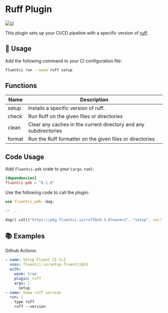 # Ruff Plugin

[![ci](https://github.com/fluentci-io/ruff-plugin/actions/workflows/ci.yml/badge.svg)](https://github.com/fluentci-io/ruff-plugin/actions/workflows/ci.yml)

This plugin sets up your CI/CD pipeline with a specific version of [ruff](https://github.com/astral-sh/ruff).

## 🚀 Usage

Add the following command to your CI configuration file:

```bash
fluentci run --wasm ruff setup
```

## Functions

| Name   | Description                                |
| ------ | ------------------------------------------ |
| setup  | Installs a specific version of ruff.       |
| check  | Run Ruff on the given files or directories |
| clean  | Clear any caches in the current directory and any subdirectories |
| format | Run the Ruff formatter on the given files or directories |

## Code Usage

Add `fluentci-pdk` crate to your `Cargo.toml`:

```toml
[dependencies]
fluentci-pdk = "0.1.9"
```

Use the following code to call the plugin:

```rust
use fluentci_pdk::dag;

// ...

dag().call("https://pkg.fluentci.io/ruff@v0.1.0?wasm=1", "setup", vec!["latest"])?;
```

## 📚 Examples

Github Actions:

```yaml
- name: Setup Fluent CI CLI
  uses: fluentci-io/setup-fluentci@v5
  with:
    wasm: true
    plugin: ruff
    args: |
      setup
- name: Show ruff version
  run: |
    type ruff
    ruff --version
```

